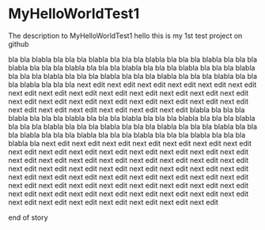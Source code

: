 # MyHelloWorldTest1
The description to MyHelloWorldTest1
hello this is my 1st test project on github

bla bla blabla bla bla bla blabla bla bla bla blabla bla bla bla blabla bla bla bla blabla bla bla bla blabla bla bla bla blabla bla bla bla blabla bla bla bla blabla bla bla bla blabla bla bla bla blabla bla bla bla blabla bla bla bla blabla bla bla bla blabla bla bla bla next edit next edit next edit next edit next edit next edit next edit next edit next edit next edit next edit next edit next edit next edit next edit next edit next edit next edit next edit next edit next edit next edit next edit next edit next edit next edit next edit next edit 
blabla bla bla bla blabla bla bla bla blabla bla bla bla blabla bla bla bla blabla bla bla bla blabla bla bla bla blabla bla bla bla blabla bla bla bla blabla bla bla bla blabla bla bla bla blabla bla bla bla blabla bla bla bla blabla bla bla bla blabla bla bla bla blabla bla 
next edit next edit next edit next edit next edit next edit next edit next edit next edit next edit next edit next edit next edit next edit next edit next edit next edit next edit next edit next edit next edit next edit next edit next edit next edit next edit next edit next edit next edit next edit next edit next edit next edit next edit next edit next edit next edit next edit next edit next edit next edit next edit next edit next edit next edit next edit next edit next edit next edit next edit next edit next edit next edit next edit next edit next edit next edit next edit next edit next edit next edit next edit 

end of story
